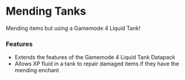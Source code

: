 # Mending Tanks<!--$headerTitle--><!--$pmc:delete-->

Mending items but using a Gamemode 4 Liquid Tank! <!--$pmc:headerSize-->

### Features
- Extends the features of the Gamemode 4 Liquid Tank Datapack
- Allows XP fluid in a tank to repair damaged items if they have the mending enchant
